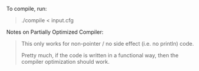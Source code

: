 To compile, run:

> ./compile < input.cfg



Notes on Partially Optimized Compiler:

> This only works for non-pointer / no side effect (i.e. no println) code.
>
> Pretty much, if the code is written in a functional way, then the compiler optimization should work.


